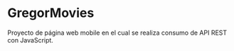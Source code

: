 # GregorMovies
Proyecto de página web mobile en el cual se realiza consumo de API REST con JavaScript.
